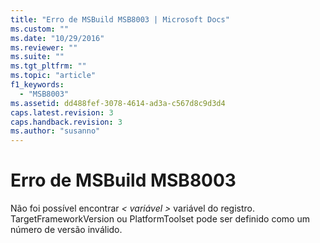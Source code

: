 ```yaml
---
title: "Erro de MSBuild MSB8003 | Microsoft Docs"
ms.custom: ""
ms.date: "10/29/2016"
ms.reviewer: ""
ms.suite: ""
ms.tgt_pltfrm: ""
ms.topic: "article"
f1_keywords: 
  - "MSB8003"
ms.assetid: dd488fef-3078-4614-ad3a-c567d8c9d3d4
caps.latest.revision: 3
caps.handback.revision: 3
ms.author: "susanno"
---
```

# Erro de MSBuild MSB8003
Não foi possível encontrar *\< variável \>* variável do registro.  TargetFrameworkVersion ou PlatformToolset pode ser definido como um número de versão inválido.